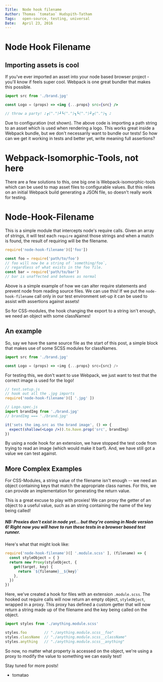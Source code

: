 ```yaml
---
Title:  Node hook filename
Author: Thomas `tomatao` Hudspith-Tatham
Tags:   open-source, testing, universal
Date:   April 23, 2016
---
```


# Node Hook Filename
## Importing assets is cool

If you've ever imported an asset into your node based browser project - you'll know if feels super cool. Webpack is one great bundler that makes this possible.

```jsx
import src from './brand.jpg'

const Logo = (props) => <img {...props} src={src} />

// throw a party! ♪┏(^.^)┛┗(^.^)┓┗(^.^)┛┏(^.^)┓ ♪
```

Due to configuration (not shown). The above code is importing a path string to an asset which is used when rendering a logo. This works great inside a Webpack bundle, but we don't necessarily want to bundle our tests! So how can we get it working in tests and better yet, write meaning full assertions?

# Webpack-Isomorphic-Tools, not here

There are a few solutions to this, one big one is Webpack-isomorphic-tools which can be used to map asset files to configurable values. But this relies on an initial Webpack build generating a JSON file, so doesn't really work for testing.

# Node-Hook-Filename

This is a simple module that intercepts node's require calls. Given an array of strings, it will test each `require` against those strings and when a match is found, the result of requiring will be the filename.

```js
require('node-hook-filename')(['foo'])

const foo = require('path/to/foo')
// foo will now be a string of `something/foo`,
// regardless of what exists in the foo file.
const bar = require('path/to/bar')
// bar is unaffected and behaves as normal
```

Above is a simple example of how we can alter require statements and prevent node from reading source files. We can use this!  If we put the `node-hook-filename` call only in our test environment set-up it can be used to assist with assertions against assets!

So for CSS-modules, the hook changing the export to a string isn't enough, we need an object with some classNames!


## An example

So, say we have the same source file as the start of this post, a simple block that makes use of some SCSS modules for classNames.

```js
import src from './brand.jpg'

const Logo = (props) => <img {...props} src={src} />
```

For testing this, we don't want to use Webpack, we just want to test that the correct image is used for the logo!

```jsx
// test.setup.js
// hook out all the .jpg imports
require('node-hook-filename')([ '.jpg' ])

// Logo.spec.js
import brandImg from './brand.jpg'
// brandImg === './brand.jpg'

it('sets the img.src as the brand image', () => {
  expect(shallow(<Logo />)).to.have.prop('src', brandImg)
})
```

By using a node hook for an extension, we have stopped the test code from trying to read an image (which would make it barf). And, we have still got a value we can test against.

## More Complex Examples

For CSS-Modules, a string value of the filename isn't enough -- we need an object containing keys that match the appropriate class names. For this, we can provide an implementation for generating the return value.

This is a great excuse to play with proxies! We can proxy the getter of an object to a useful value, such as an string containing the name of the key being called!

##### NB: Proxies don't exist in node yet... but they're coming in Node version 6! Right now you will have to run these tests in a browser based test runner.

Here's what that might look like:

```js
require('node-hook-filename')([ '.module.scss' ], (filename) => {
  const styleObject = { }
  return new Proxy(styleObject, {
    get(target, key) {
      return `${filename}__${key}`
    },
  })
})
```

Here, we've created a hook for files with an extension `.module.scss`. The hooked out require calls will now return an empty object, `styleObject`, wrapped in a proxy. This proxy has defined a custom getter that will now return a string made up of the filename and the key being called on the object.

```js
import styles from './anything.module.scss'

styles.foo        // "./anything.module.scss__foo"
styles.className  // "./anything.module.scss__className"
styles.anything   // "./anything.module.scss__anything"
```

So now, no matter what property is accessed on the object, we're using a proxy to modify the value to something we can easily test!

Stay tuned for more posts!

- tomatao

